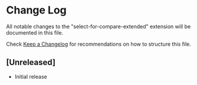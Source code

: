 # Change Log

All notable changes to the "select-for-compare-extended" extension will be documented in this file.

Check [Keep a Changelog](http://keepachangelog.com/) for recommendations on how to structure this file.

## [Unreleased]

- Initial release